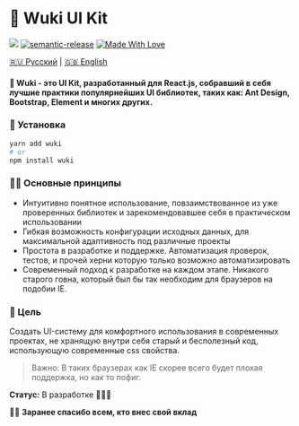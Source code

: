<h1>🧸 Wuki UI Kit</h1>

[<img src="https://raw.githubusercontent.com/storybooks/brand/master/badge/badge-storybook.svg">](https://wuki.vercel.app)
[![semantic-release](https://img.shields.io/badge/%20%20%F0%9F%93%A6%F0%9F%9A%80-semantic--release-e10079.svg)](https://github.com/semantic-release/semantic-release) [![Made With Love](https://img.shields.io/badge/Made%20With-Love-orange.svg)](https://github.com/melishev/wuki)

[🇷🇺 Русский](https://github.com/melishev/wookie-ui/tree/master/readme/ru.md) | [🇬🇧 English](https://github.com/melishev/wuki)

#### 🧸 Wuki - это UI Kit, разработанный для React.js, собравший в себя лучшие практики популярнейших UI библиотек, таких как: Ant Design, Bootstrap, Element и многих других.

### 🚀 Установка
```bash
yarn add wuki
# or
npm install wuki
```
### 👋🏼 Основные принципы
- Интуитивно понятное использование, повзаимствованное из уже проверенных библиотек и зарекомендовавшее себя в практическом использовании
- Гибкая возможность конфигурации исходных данных, для максимальной адаптивность под различные проекты
- Простота в разработке и поддержке. Автоматизация проверок, тестов, и прочей херни которую только возможно автоматизировать
- Современный подход к разработке на каждом этапе. Никакого старого говна, который был бы так необходим для браузеров на подобии IE.


### 🎯 Цель
Создать UI-систему для комфортного использования в современных проектах, не хранящую внутри себя старый и бесполезный код, использующую современные css свойства.

> Важно: В таких браузерах как IE скорее всего будет плохая поддержка, но как то пофиг.

**Статус:** В разработке 👨🏻‍💻

🙏🏼 **Заранее спасибо всем, кто внес свой вклад**